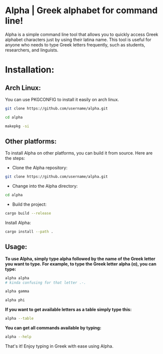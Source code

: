 # Alpha | Greek alphabet for command line!

Alpha is a simple command line tool that allows you to quickly access Greek alphabet characters just by using their latina name. This tool is useful for anyone who needs to type Greek letters frequently, such as students, researchers, and linguists.

# Installation:

## Arch Linux:

You can use PKGCONFIG to install it easily on arch linux.
```bash
git clone https://github.com/username/alpha.git

cd alpha

makepkg -si
```

## Other platforms:

To install Alpha on other platforms, you can build it from source. Here are the steps:

- Clone the Alpha repository:
```bash
git clone https://github.com/username/alpha.git
```

- Change into the Alpha directory:

```bash
cd alpha
```

- Build the project:

```bash
cargo build --release
```

Install Alpha:
```bash
cargo install --path .
```

## Usage:

**To use Alpha, simply type alpha followed by the name of the Greek letter you want to type. For example, to type the Greek letter alpha (α), you can type:**

```bash
alpha alpha
# kinda confusing for that letter .-.

alpha gamma

alpha phi
```

**If you want to get available letters as a table simply type this:**
```bash
alpha --table
```

**You can get all commands available by typing:**
```bash
alpha --help
``` 

That's it! Enjoy typing in Greek with ease using Alpha.
